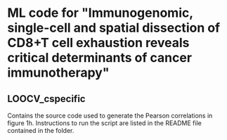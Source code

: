 # ML code for "Immunogenomic, single-cell and spatial dissection of CD8+T cell exhaustion reveals critical determinants of cancer immunotherapy"

## LOOCV_cspecific
Contains the source code used to generate the Pearson correlations in figure 1h.
Instructions to run the script are listed in the README file contained in the folder.
